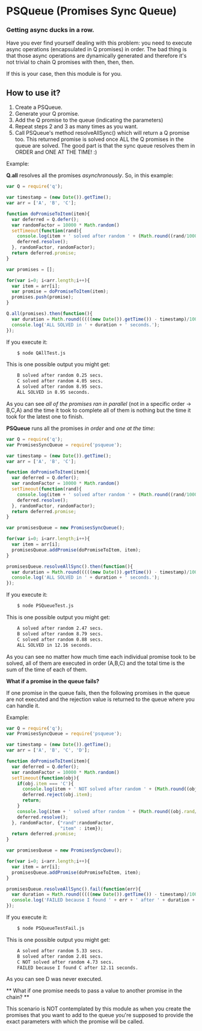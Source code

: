# PSQueue (Promises Sync Queue)

### Getting async ducks in a row.

Have you ever find yourself dealing with this problem: you need to execute async operations (encapsulated in Q promises)
in order. The bad thing is that those async operations are dynamically generated and therefore it's not trivial
to chain Q promises with then, then, then.

If this is your case, then this module is for you.

## How to use it?

1. Create a PSQueue.
2. Generate your Q promise.
3. Add the Q promise to the queue (indicating the parameters)
4. Repeat steps 2 and 3 as many times as you want.
5. Call PSQueue's method resolveAllSync() which will return a Q promise too. This returned promise is solved 
once ALL the Q promises in the queue are solved. The good part is that the sync queue resolves them in ORDER and 
ONE AT THE TIME! :)

Example:

**Q.all** resolves all the promises *asynchronously*. So, in this example:


```javascript
var Q = require('q');

var timestamp = (new Date()).getTime();
var arr = ['A', 'B', 'C'];

function doPromiseToItem(item){
  var deferred = Q.defer();
  var randomFactor = 10000 * Math.random()
  setTimeout(function(rand){
    console.log(item + ' solved after random ' + (Math.round((rand/1000)*100)/100) + ' secs.');
    deferred.resolve();
  }, randomFactor, randomFactor);
  return deferred.promise;
}

var promises = [];

for(var i=0; i<arr.length;i++){
  var item = arr[i];
  var promise = doPromiseToItem(item);
  promises.push(promise);
}

Q.all(promises).then(function(){
  var duration = Math.round(((((new Date()).getTime()) - timestamp)/1000)*100)/100;
  console.log('ALL SOLVED in ' + duration + ' seconds.');
});
```
If you execute it:

```bash
    $ node QAllTest.js
```
This is one possible output you might get:

```bash
    B solved after random 0.25 secs.
    C solved after random 4.05 secs.
    A solved after random 8.95 secs.
    ALL SOLVED in 8.95 seconds.
```

As you can see *all of the promises ran in parallel* (not in a specific order -> B,C,A) and the time it took to complete 
all of them is nothing but the time it took for the latest one to finish.

**PSQueue** runs all the promises *in order* and *one at the time*:

```javascript
var Q = require('q');
var PromisesSyncQueue = require('psqueue');

var timestamp = (new Date()).getTime();
var arr = ['A', 'B', 'C'];

function doPromiseToItem(item){
  var deferred = Q.defer();
  var randomFactor = 10000 * Math.random()
  setTimeout(function(rand){
    console.log(item + ' solved after random ' + (Math.round((rand/1000)*100)/100) + ' secs.');
    deferred.resolve();
  }, randomFactor, randomFactor);
  return deferred.promise;
}

var promisesQueue = new PromisesSyncQueue();

for(var i=0; i<arr.length;i++){
  var item = arr[i];
  promisesQueue.addPromise(doPromiseToItem, item);
}

promisesQueue.resolveAllSync().then(function(){
  var duration = Math.round(((((new Date()).getTime()) - timestamp)/1000)*100)/100;
  console.log('ALL SOLVED in ' + duration + ' seconds.');
});
```
If you execute it:

```bash
    $ node PSQueueTest.js
```
This is one possible output you might get:

```bash
    A solved after random 2.47 secs.
    B solved after random 8.79 secs.
    C solved after random 0.88 secs.
    ALL SOLVED in 12.16 seconds.
```

As you can see no matter how much time each individual promise took to be solved, all of them are executed 
in order (A,B,C) and the total time is the sum of the time of each of them.

**What if a promise in the queue fails?**

If one promise in the queue fails, then the following promises in the queue are not executed and the rejection value is returned to the queue where you 
can handle it.

Example:

```javascript
var Q = require('q');
var PromisesSyncQueue = require('psqueue');

var timestamp = (new Date()).getTime();
var arr = ['A', 'B', 'C', 'D'];

function doPromiseToItem(item){
  var deferred = Q.defer();
  var randomFactor = 10000 * Math.random()
  setTimeout(function(obj){
    if(obj.item === 'C'){
      console.log(item + ' NOT solved after random ' + (Math.round((obj.rand/1000)*100)/100) + ' secs.');
      deferred.reject(obj.item);
      return;
    }
    console.log(item + ' solved after random ' + (Math.round((obj.rand/1000)*100)/100) + ' secs.');
    deferred.resolve();
  }, randomFactor, {"rand":randomFactor,
                    "item" : item});
  return deferred.promise;
}

var promisesQueue = new PromisesSyncQueu();

for(var i=0; i<arr.length;i++){
  var item = arr[i];
  promisesQueue.addPromise(doPromiseToItem, item);
}

promisesQueue.resolveAllSync().fail(function(err){
  var duration = Math.round(((((new Date()).getTime()) - timestamp)/1000)*100)/100;
  console.log('FAILED because I found ' + err + ' after ' + duration + ' seconds.');
});

```

If you execute it:

```bash
    $ node PSQueueTestFail.js
```
This is one possible output you might get:

```bash
    A solved after random 5.33 secs.
    B solved after random 2.01 secs.
    C NOT solved after random 4.73 secs.
    FAILED because I found C after 12.11 seconds.
```

As you can see D was never executed.


** What if one promise needs to pass a value to another promise in the chain? **

This scenario is NOT contemplated by this module as when you create the promises that you want to add to the 
queue you're supposed to provide the exact parameters with which the promise will be called.
